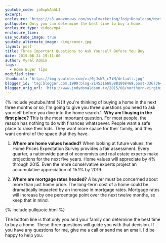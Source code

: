 ```yaml
---
youtube_code: ja0xpkAahLI
excerpt:
enclosure: 'https://s3.amazonaws.com/vyralmarketing/Jody+Donaldson/Northern+Virginia+Real+Estate+Agent-+Three+questions+to+ask+yourself+before+buying.mp4'
pullquote: Only you can determine the best time to buy a home.
enclosure_type: video/mp4
enclosure_time:
use_youtube_image: true
youtube_alternate_image: /img/cover.jpg
layout: post
title: Three Important Questions to Ask Yourself Before You Buy
date: 2015-08-24 19:11:00
author: Vyral Admin
tags:
  - Home Buyer Tips
modified_time:
thumbnail: 'https://img.youtube.com/vi/0jJsW3_c7iM/default.jpg'
blogger_id: 'tag:blogger.com,1999:blog-2145316695881808469.post-3367364773223997382'
blogger_orig_url: 'http://www.jodydonaldson.tv/2015/08/northern-virginia-real-estate-questions.html'
---
```



{% include youtube.html %}If you're thinking of buying a home in the next three months or so, I'm going to give you three questions you need to ask yourself before you dive into the home search.1. **Why am I buying in the first place?** This is the most important question. For most people, the reason has nothing to do with finances whatsoever. People want a safe place to raise their kids. They want more space for their family, and they want control of the space that they have.

1. **Where are home values headed?** When looking at future values, the Home Prices Expectation Survey provides a fair assessment. Every quarter, a nationwide panel of economists and real estate experts make projections for the next five years. Home values will appreciate by 4% through 2015. Even the more conservative experts project an accumulative appreciation of 15.1% by 2019.

2. **Where are mortgage rates headed?** A buyer must be concerned about more than just home price. The long-term cost of a home could be dramatically impacted by an increase in mortgage rates. Mortgage rates will increase by one percentage point over the next twelve months, so keep that in mind.

{% include pullquote.html %}

The bottom line is that only you and your family can determine the best time to buy a home. These three questions will guide you with that decision. If you have any questions for me, give me a call or send me an email. I'd be happy to help you.